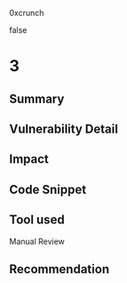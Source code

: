 0xcrunch

false

# 3

## Summary

## Vulnerability Detail

## Impact

## Code Snippet

## Tool used

Manual Review

## Recommendation
